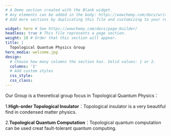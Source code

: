 ```yaml
---
# A Demo section created with the Blank widget.
# Any elements can be added in the body: https://wowchemy.com/docs/writing-markdown-latex/
# Add more sections by duplicating this file and customizing to your requirements.

widget: hero # See https://wowchemy.com/docs/page-builder/
headless: true # This file represents a page section.
weight: 10 # Order that this section will appear.
title: |
  Topological Quantum Physics Group
hero_media: welcome.jpg
design:
  # Choose how many columns the section has. Valid values: 1 or 2.
  columns: '1'
  # Add custom styles
  css_style:
  css_class:
---
```


Our Group is a theoretical group focus in Topological Quantum Physics： 
    
1.**High-order Topological Insulator**：Topological insulator is a very beautiful find in condensed matter physics.

2.**Topological Quantum Computation**：Topological quantum computation can be used creat fault-tolerant quantum computing. 
